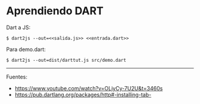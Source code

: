 # Aprendiendo DART

Dart a JS:

    $ dart2js --out=<<salida.js>> <<entrada.dart>>

Para demo.dart:

    $ dart2js --out=dist/darttut.js src/demo.dart

---

Fuentes:

+ https://www.youtube.com/watch?v=OLjyCy-7U2U&t=3460s
+ https://pub.dartlang.org/packages/http#-installing-tab-